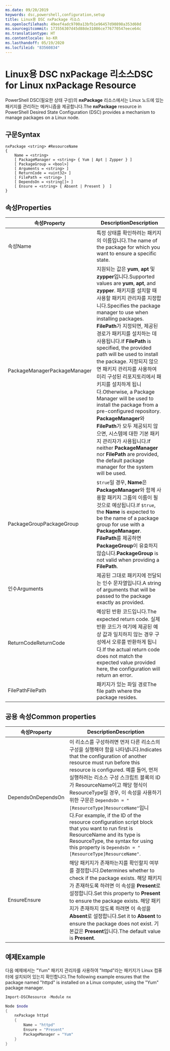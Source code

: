 ```yaml
---
ms.date: 09/20/2019
keywords: dsc,powershell,configuration,setup
title: Linux용 DSC nxPackage 리소스
ms.openlocfilehash: 49eef4adc9700a13bfb1e96457d90898a353d60d
ms.sourcegitcommit: 173556307d45d88de31086ce776770547eece64c
ms.translationtype: HT
ms.contentlocale: ko-KR
ms.lasthandoff: 05/19/2020
ms.locfileid: "83560834"
---
```

# <a name="dsc-for-linux-nxpackage-resource"></a><span data-ttu-id="9ffe0-103">Linux용 DSC nxPackage 리소스</span><span class="sxs-lookup"><span data-stu-id="9ffe0-103">DSC for Linux nxPackage Resource</span></span>

<span data-ttu-id="9ffe0-104">PowerShell DSC(필요한 상태 구성)의 **nxPackage** 리소스에서는 Linux 노드에 있는 패키지를 관리하는 메커니즘을 제공합니다.</span><span class="sxs-lookup"><span data-stu-id="9ffe0-104">The **nxPackage** resource in PowerShell Desired State Configuration (DSC) provides a mechanism to manage packages on a Linux node.</span></span>

## <a name="syntax"></a><span data-ttu-id="9ffe0-105">구문</span><span class="sxs-lookup"><span data-stu-id="9ffe0-105">Syntax</span></span>

```Syntax
nxPackage <string> #ResourceName
{
    Name = <string>
    [ PackageManager = <string> { Yum | Apt | Zypper } ]
    [ PackageGroup = <bool>]
    [ Arguments = <string> ]
    [ ReturnCode = <uint32> ]
    [ FilePath = <string> ]
    [ DependsOn = <string[]> ]
    [ Ensure = <string> { Absent | Present }  ]
}
```

## <a name="properties"></a><span data-ttu-id="9ffe0-106">속성</span><span class="sxs-lookup"><span data-stu-id="9ffe0-106">Properties</span></span>

|<span data-ttu-id="9ffe0-107">속성</span><span class="sxs-lookup"><span data-stu-id="9ffe0-107">Property</span></span> |<span data-ttu-id="9ffe0-108">Description</span><span class="sxs-lookup"><span data-stu-id="9ffe0-108">Description</span></span> |
|---|---|
|<span data-ttu-id="9ffe0-109">속성</span><span class="sxs-lookup"><span data-stu-id="9ffe0-109">Name</span></span> |<span data-ttu-id="9ffe0-110">특정 상태를 확인하려는 패키지의 이름입니다.</span><span class="sxs-lookup"><span data-stu-id="9ffe0-110">The name of the package for which you want to ensure a specific state.</span></span> |
|<span data-ttu-id="9ffe0-111">PackageManager</span><span class="sxs-lookup"><span data-stu-id="9ffe0-111">PackageManager</span></span> |<span data-ttu-id="9ffe0-112">지원되는 값은 **yum**, **apt** 및 **zypper**입니다.</span><span class="sxs-lookup"><span data-stu-id="9ffe0-112">Supported values are **yum**, **apt**, and **zypper**.</span></span> <span data-ttu-id="9ffe0-113">패키지를 설치할 때 사용할 패키지 관리자를 지정합니다.</span><span class="sxs-lookup"><span data-stu-id="9ffe0-113">Specifies the package manager to use when installing packages.</span></span> <span data-ttu-id="9ffe0-114">**FilePath**가 지정되면, 제공된 경로가 패키지를 설치하는 데 사용됩니다.</span><span class="sxs-lookup"><span data-stu-id="9ffe0-114">If **FilePath** is specified, the provided path will be used to install the package.</span></span> <span data-ttu-id="9ffe0-115">지정되지 않으면 패키지 관리자를 사용하여 미리 구성된 리포지토리에서 패키지를 설치하게 됩니다.</span><span class="sxs-lookup"><span data-stu-id="9ffe0-115">Otherwise, a Package Manager will be used to install the package from a pre-configured repository.</span></span> <span data-ttu-id="9ffe0-116">**PackageManager**와 **FilePath**가 모두 제공되지 않으면, 시스템에 대한 기본 패키지 관리자가 사용됩니다.</span><span class="sxs-lookup"><span data-stu-id="9ffe0-116">If neither **PackageManager** nor **FilePath** are provided, the default package manager for the system will be used.</span></span> |
|<span data-ttu-id="9ffe0-117">PackageGroup</span><span class="sxs-lookup"><span data-stu-id="9ffe0-117">PackageGroup</span></span> |<span data-ttu-id="9ffe0-118">`$true`일 경우, **Name**은 **PackageManager**와 함께 사용할 패키지 그룹의 이름이 될 것으로 예상됩니다.</span><span class="sxs-lookup"><span data-stu-id="9ffe0-118">If `$true`, the **Name** is expected to be the name of a package group for use with a **PackageManager**.</span></span> <span data-ttu-id="9ffe0-119">**FilePath**를 제공하면 **PackageGroup**이 유효하지 않습니다.</span><span class="sxs-lookup"><span data-stu-id="9ffe0-119">**PackageGroup** is not valid when providing a **FilePath**.</span></span> |
|<span data-ttu-id="9ffe0-120">인수</span><span class="sxs-lookup"><span data-stu-id="9ffe0-120">Arguments</span></span> |<span data-ttu-id="9ffe0-121">제공된 그대로 패키지에 전달되는 인수 문자열입니다.</span><span class="sxs-lookup"><span data-stu-id="9ffe0-121">A string of arguments that will be passed to the package exactly as provided.</span></span> |
|<span data-ttu-id="9ffe0-122">ReturnCode</span><span class="sxs-lookup"><span data-stu-id="9ffe0-122">ReturnCode</span></span> |<span data-ttu-id="9ffe0-123">예상된 반환 코드입니다.</span><span class="sxs-lookup"><span data-stu-id="9ffe0-123">The expected return code.</span></span> <span data-ttu-id="9ffe0-124">실제 반환 코드가 여기에 제공된 예상 값과 일치하지 않는 경우 구성에서 오류를 반환하게 됩니다.</span><span class="sxs-lookup"><span data-stu-id="9ffe0-124">If the actual return code does not match the expected value provided here, the configuration will return an error.</span></span> |
|<span data-ttu-id="9ffe0-125">FilePath</span><span class="sxs-lookup"><span data-stu-id="9ffe0-125">FilePath</span></span> |<span data-ttu-id="9ffe0-126">패키지가 있는 파일 경로</span><span class="sxs-lookup"><span data-stu-id="9ffe0-126">The file path where the package resides.</span></span> |

## <a name="common-properties"></a><span data-ttu-id="9ffe0-127">공용 속성</span><span class="sxs-lookup"><span data-stu-id="9ffe0-127">Common properties</span></span>

|<span data-ttu-id="9ffe0-128">속성</span><span class="sxs-lookup"><span data-stu-id="9ffe0-128">Property</span></span> |<span data-ttu-id="9ffe0-129">Description</span><span class="sxs-lookup"><span data-stu-id="9ffe0-129">Description</span></span> |
|---|---|
|<span data-ttu-id="9ffe0-130">DependsOn</span><span class="sxs-lookup"><span data-stu-id="9ffe0-130">DependsOn</span></span> |<span data-ttu-id="9ffe0-131">이 리소스를 구성하려면 먼저 다른 리소스의 구성을 실행해야 함을 나타냅니다.</span><span class="sxs-lookup"><span data-stu-id="9ffe0-131">Indicates that the configuration of another resource must run before this resource is configured.</span></span> <span data-ttu-id="9ffe0-132">예를 들어, 먼저 실행하려는 리소스 구성 스크립트 블록의 ID가 ResourceName이고 해당 형식이 ResourceType일 경우, 이 속성을 사용하기 위한 구문은 `DependsOn = "[ResourceType]ResourceName"`입니다.</span><span class="sxs-lookup"><span data-stu-id="9ffe0-132">For example, if the ID of the resource configuration script block that you want to run first is ResourceName and its type is ResourceType, the syntax for using this property is `DependsOn = "[ResourceType]ResourceName"`.</span></span> |
|<span data-ttu-id="9ffe0-133">Ensure</span><span class="sxs-lookup"><span data-stu-id="9ffe0-133">Ensure</span></span> |<span data-ttu-id="9ffe0-134">해당 패키지가 존재하는지를 확인할지 여부를 결정합니다.</span><span class="sxs-lookup"><span data-stu-id="9ffe0-134">Determines whether to check if the package exists.</span></span> <span data-ttu-id="9ffe0-135">해당 패키지가 존재하도록 하려면 이 속성을 **Present**로 설정합니다.</span><span class="sxs-lookup"><span data-stu-id="9ffe0-135">Set this property to **Present** to ensure the package exists.</span></span> <span data-ttu-id="9ffe0-136">해당 패키지가 존재하지 않도록 하려면 이 속성을 **Absent**로 설정합니다.</span><span class="sxs-lookup"><span data-stu-id="9ffe0-136">Set it to **Absent** to ensure the package does not exist.</span></span> <span data-ttu-id="9ffe0-137">기본값은 **Present**입니다.</span><span class="sxs-lookup"><span data-stu-id="9ffe0-137">The default value is **Present**.</span></span> |

## <a name="example"></a><span data-ttu-id="9ffe0-138">예제</span><span class="sxs-lookup"><span data-stu-id="9ffe0-138">Example</span></span>

<span data-ttu-id="9ffe0-139">다음 예제에서는 "Yum" 패키지 관리자를 사용하여 "httpd"라는 패키지가 Linux 컴퓨터에 설치되어 있는지 확인합니다.</span><span class="sxs-lookup"><span data-stu-id="9ffe0-139">The following example ensures that the package named "httpd" is installed on a Linux computer, using the "Yum" package manager.</span></span>

```powershell
Import-DSCResource -Module nx

Node $node
{
    nxPackage httpd
    {
        Name = "httpd"
        Ensure = "Present"
        PackageManager = "Yum"
    }
}
```
